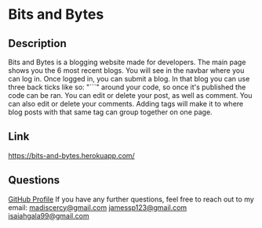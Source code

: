 # Bits and Bytes

## Description
Bits and Bytes is a blogging website made for developers. The main page shows you the 6 most recent blogs. You will see in the navbar where you can log in. Once logged in, you can submit a blog. In that blog you can use three back ticks like so: "```" around your code, so once it's published the code can be ran. You can edit or delete your post, as well as comment. You can also edit or delete your comments. Adding tags will make it to where blog posts with that same tag can group together on one page.

## Link
https://bits-and-bytes.herokuapp.com/

## Questions
[GitHub Profile](https://github.com/madiscercy) 
If you have any further questions, feel free to reach out to my email: 
madiscercy@gmail.com
jamessp123@gmail.com
isaiahgala99@gmail.com
